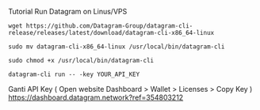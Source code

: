 Tutorial Run Datagram on Linus/VPS
```
wget https://github.com/Datagram-Group/datagram-cli-release/releases/latest/download/datagram-cli-x86_64-linux
```
```
sudo mv datagram-cli-x86_64-linux /usr/local/bin/datagram-cli
```
```
sudo chmod +x /usr/local/bin/datagram-cli
```
```
datagram-cli run -- -key YOUR_API_KEY
```

Ganti API Key ( Open website Dashboard > Wallet > Licenses > Copy Key )
https://dashboard.datagram.network?ref=354803212
